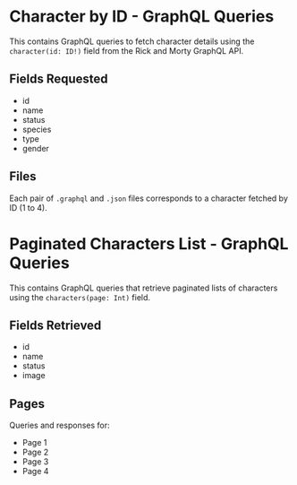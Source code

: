 # Character by ID - GraphQL Queries

This contains GraphQL queries to fetch character details using the `character(id: ID!)` field from the Rick and Morty GraphQL API.

## Fields Requested
- id
- name
- status
- species
- type
- gender

## Files
Each pair of `.graphql` and `.json` files corresponds to a character fetched by ID (1 to 4).

# Paginated Characters List - GraphQL Queries

This contains GraphQL queries that retrieve paginated lists of characters using the `characters(page: Int)` field.

## Fields Retrieved
- id
- name
- status
- image

## Pages
Queries and responses for:
- Page 1
- Page 2
- Page 3
- Page 4

